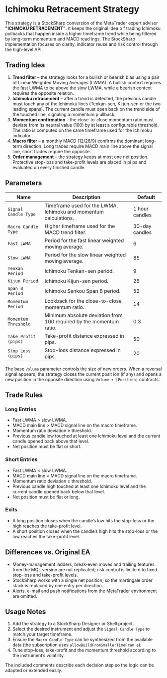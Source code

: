 # Ichimoku Retracement Strategy

This strategy is a StockSharp conversion of the MetaTrader expert advisor **"ICHMOKU RETRACEMENT"**. It keeps the original idea o
f trading Ichimoku pullbacks that happen inside a higher timeframe trend while being filtered by long-term momentum and MACD read
ings. The StockSharp implementation focuses on clarity, indicator reuse and risk control through the high-level API.

## Trading Idea

1. **Trend filter** – the strategy looks for a bullish or bearish bias using a pair of Linear Weighted Moving Averages (LWMA). A
 bullish context requires the fast LWMA to be above the slow LWMA, while a bearish context requires the opposite relation.
2. **Ichimoku retracement** – after a trend is detected, the previous candle must touch any of the Ichimoku lines (Tenkan-sen, Ki
jun-sen or the two leading spans). The current candle must open back on the trend side of the touched line, signaling a momentum p
ullback.
3. **Momentum confirmation** – the close-to-close momentum ratio must deviate from its neutral value (100) by at least a configurable
 threshold. The ratio is computed on the same timeframe used for the Ichimoku indicator.
4. **Macro filter** – a monthly MACD (12/26/9) confirms the dominant long-term direction. Long trades require MACD main line above
 the signal line, short trades require the opposite.
5. **Order management** – the strategy keeps at most one net position. Protective stop-loss and take-profit levels are placed in pi
ps and evaluated on every finished candle.

## Parameters

| Name | Description | Default |
|------|-------------|---------|
| `Signal Candle Type` | Timeframe used for the LWMA, Ichimoku and momentum calculations. | 1 hour candles |
| `Macro Candle Type` | Higher timeframe used for the MACD trend filter. | 30-day candles |
| `Fast LWMA` | Period for the fast linear weighted moving average. | 6 |
| `Slow LWMA` | Period for the slow linear weighted moving average. | 85 |
| `Tenkan Period` | Ichimoku Tenkan-sen period. | 9 |
| `Kijun Period` | Ichimoku Kijun-sen period. | 26 |
| `Span B Period` | Ichimoku Senkou Span B period. | 52 |
| `Momentum Period` | Lookback for the close-to-close momentum ratio. | 14 |
| `Momentum Threshold` | Minimum absolute deviation from 100 required by the momentum ratio. | 0.3 |
| `Take Profit (pips)` | Take-profit distance expressed in pips. | 50 |
| `Stop Loss (pips)` | Stop-loss distance expressed in pips. | 20 |

The base `Volume` parameter controls the size of new orders. When a reversal signal appears, the strategy closes the current posit
ion (if any) and opens a new position in the opposite direction using `Volume + |Position|` contracts.

## Trade Rules

### Long Entries
- Fast LWMA > slow LWMA.
- MACD main line > MACD signal line on the macro timeframe.
- Momentum ratio deviation ≥ threshold.
- Previous candle low touched at least one Ichimoku level and the current candle opened back above that level.
- Net position must be flat or short.

### Short Entries
- Fast LWMA < slow LWMA.
- MACD main line < MACD signal line on the macro timeframe.
- Momentum ratio deviation ≥ threshold.
- Previous candle high touched at least one Ichimoku level and the current candle opened back below that level.
- Net position must be flat or long.

### Exits
- A long position closes when the candle’s low hits the stop-loss or the high reaches the take-profit level.
- A short position closes when the candle’s high hits the stop-loss or the low reaches the take-profit level.

## Differences vs. Original EA

- Money-management ladders, break-even moves and trailing features from the MQL version are not replicated; risk control is limite
d to fixed stop-loss and take-profit levels.
- StockSharp works with a single net position, so the martingale order stack is replaced by one entry per direction.
- Alerts, e-mail and push notifications from the MetaTrader environment are omitted.

## Usage Notes

1. Add the strategy to a StockSharp Designer or Shell project.
2. Select the desired instrument and adjust the `Signal Candle Type` to match your target timeframe.
3. Ensure the `Macro Candle Type` can be synthesized from the available data (the subscription uses `allowBuildFromSmallerTimeFram
e`).
4. Tune stop-loss, take-profit and the momentum threshold according to the instrument’s volatility.

The included comments describe each decision step so the logic can be adapted or extended easily.
